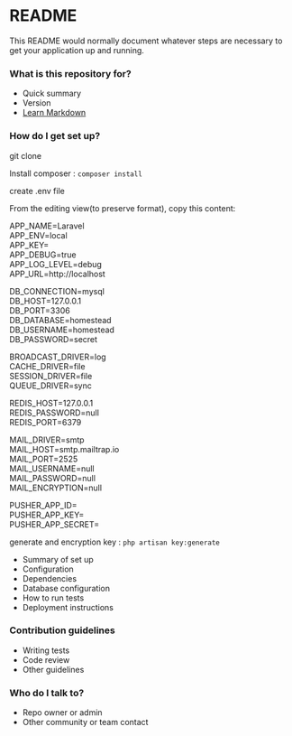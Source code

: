 # README #

This README would normally document whatever steps are necessary to get your application up and running.

### What is this repository for? ###

* Quick summary
* Version
* [Learn Markdown](https://bitbucket.org/tutorials/markdowndemo)

### How do I get set up? ###
git clone <url>



Install composer : `composer install`

create .env file


From the editing view(to preserve format), copy this content:

APP_NAME=Laravel  
APP_ENV=local<br />
APP_KEY=<br />
APP_DEBUG=true<br />
APP_LOG_LEVEL=debug<br />
APP_URL=http://localhost<br />

DB_CONNECTION=mysql<br />
DB_HOST=127.0.0.1<br />
DB_PORT=3306<br />
DB_DATABASE=homestead<br />
DB_USERNAME=homestead<br />
DB_PASSWORD=secret<br />

BROADCAST_DRIVER=log<br />
CACHE_DRIVER=file<br />
SESSION_DRIVER=file<br />
QUEUE_DRIVER=sync<br />

REDIS_HOST=127.0.0.1<br />
REDIS_PASSWORD=null<br />
REDIS_PORT=6379<br />

MAIL_DRIVER=smtp<br />
MAIL_HOST=smtp.mailtrap.io<br />
MAIL_PORT=2525<br />
MAIL_USERNAME=null<br />
MAIL_PASSWORD=null<br />
MAIL_ENCRYPTION=null<br />

PUSHER_APP_ID=<br />
PUSHER_APP_KEY=<br />
PUSHER_APP_SECRET=<br />


generate and encryption key : `php artisan key:generate`

* Summary of set up
* Configuration
* Dependencies
* Database configuration
* How to run tests
* Deployment instructions

### Contribution guidelines ###

* Writing tests
* Code review
* Other guidelines

### Who do I talk to? ###

* Repo owner or admin
* Other community or team contact